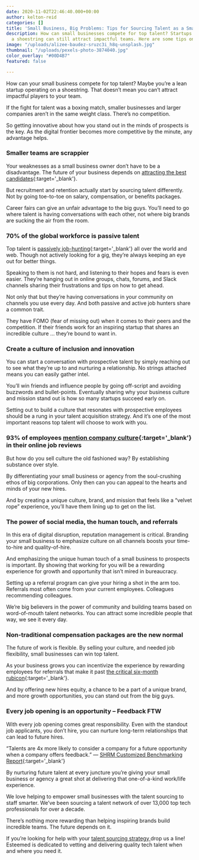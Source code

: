 ```yaml
---
date: 2020-11-02T22:46:40.000+00:00
author: kelton-reid
categories: []
title: 'Small Business, Big Problems: Tips for Sourcing Talent as a Small Business'
description: How can small businesses compete for top talent? Startups operating on
  a shoestring can still attract impactful teams. Here are some tips on how.
image: "/uploads/alizee-baudez-sruzc3i_h8q-unsplash.jpg"
thumbnail: "/uploads/pexels-photo-3874040.jpg"
color_overlay: "#00D4B7"
featured: false

---
```

How can your small business compete for top talent? Maybe you’re a lean startup operating on a shoestring. That doesn’t mean you can’t attract impactful players to your team.

If the fight for talent was a boxing match, smaller businesses and larger companies aren’t in the same weight class. There’s no competition.

So getting innovative about how you stand out in the minds of prospects is the key. As the digital frontier becomes more competitive by the minute, any advantage helps.

### Smaller teams are scrappier

Your weaknesses as a small business owner don’t have to be a disadvantage. The future of your business depends on [attracting the best candidates](https://esteemed.io/blog/2020/09/09/how-digital-talent-sourcing-can-help-you-avoid-bad-hires/){:target='_blank'}.

But recruitment and retention actually start by sourcing talent differently. Not by going toe-to-toe on salary, compensation, or benefits packages.

Career fairs can give an unfair advantage to the big guys. You’ll need to go where talent is having conversations with each other, not where big brands are sucking the air from the room.

### 70% of the global workforce is passive talent

Top talent is [passively job-hunting](https://financesonline.com/hiring-statistics/ "Passive talent"){:target='_blank'} all over the world and web. Though not actively looking for a gig, they’re always keeping an eye out for better things.

Speaking to them is not hard, and listening to their hopes and fears is even easier. They’re hanging out in online groups, chats, forums, and Slack channels sharing their frustrations and tips on how to get ahead.

Not only that but they’re having conversations in your community on channels you use every day. And both passive and active job hunters share a common trait.

They have FOMO (fear of missing out) when it comes to their peers and the competition. If their friends work for an inspiring startup that shares an incredible culture … they’re bound to want in.

### Create a culture of inclusion and innovation

You can start a conversation with prospective talent by simply reaching out to see what they’re up to and nurturing a relationship. No strings attached means you can easily gather intel.

You’ll win friends and influence people by going off-script and avoiding buzzwords and bullet-points. Eventually sharing why your business culture and mission stand out is how so many startups succeed early on.

Setting out to build a culture that resonates with prospective employees should be a rung in your talent acquisition strategy. And it’s one of the most important reasons top talent will choose to work with you.

### 93% of employees [mention company culture](https://www.glassdoor.com/employers/resources/hr-and-recruiting-stats/){:target='_blank'} in their online job reviews

But how do you sell culture the old fashioned way? By establishing substance over style.

By differentiating your small business or agency from the soul-crushing ethos of big corporations. Only then can you can appeal to the hearts and minds of your new hires.

And by creating a unique culture, brand, and mission that feels like a “velvet rope” experience, you’ll have them lining up to get on the list.

### The power of social media, the human touch, and referrals

In this era of digital disruption, reputation management is critical. Branding your small business to emphasize culture on all channels boosts your time-to-hire and quality-of-hire.

And emphasizing the unique human touch of a small business to prospects is important. By showing that working for you will be a rewarding experience for growth and opportunity that isn’t mired in bureaucracy.

Setting up a referral program can give your hiring a shot in the arm too. Referrals most often come from your current employees. Colleagues recommending colleagues.

We’re big believers in the power of community and building teams based on word-of-mouth talent networks. You can attract some incredible people that way, we see it every day.

### Non-traditional compensation packages are the new normal

The future of work is flexible. By selling your culture, and needed job flexibility, small businesses can win top talent.

As your business grows you can incentivize the experience by rewarding employees for referrals that make it past [the critical six-month rubicon](https://esteemed.io/blog/2020/10/21/an-80-point-employee-onboarding-checklist-for-long-term-success/){:target='_blank'}.

And by offering new hires equity, a chance to be a part of a unique brand, and more growth opportunities, you can stand out from the big guys.

### Every job opening is an opportunity – Feedback FTW

With every job opening comes great responsibility. Even with the standout job applicants, you don’t hire, you can nurture long-term relationships that can lead to future hires.

“Talents are 4x more likely to consider a company for a future opportunity when a company offers feedback.” — [SHRM Customized Benchmarking Report](https://www.shrm.org/ResourcesAndTools/business-solutions/Documents/Talent-Acquisition-Report-All-Industries-All-FTEs.pdf){:target='_blank'}

By nurturing future talent at every juncture you’re giving your small business or agency a great shot at delivering that one-of-a-kind work/life experience.

We love helping to empower small businesses with the talent sourcing to staff smarter. We’ve been sourcing a talent network of over 13,000 top tech professionals for over a decade.

There’s nothing more rewarding than helping inspiring brands build incredible teams. The future depends on it.

If you’re looking for help with your [talent sourcing strategy ](https://esteemed.io/blog/2020/09/09/how-digital-talent-sourcing-can-help-you-avoid-bad-hires/ "Talent")drop us a line! Esteemed is dedicated to vetting and delivering quality tech talent when and where you need it.